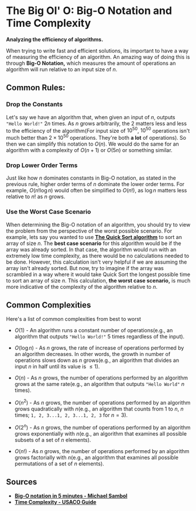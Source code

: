 # **The Big Ol' O:** Big-O Notation and Time Complexity
**Analyzing the efficiency of algorithms.**

When trying to write fast and efficient solutions, its important to have a way of measuring the efficiency of an algorithm. An amazing way of doing this is through **Big-O Notation,** which measures the amount of operations an algorithm will run relative to an input size of $n$.

## Common Rules:

### Drop the Constants
Let's say we have an algorithm that, when given an input of $n$, outputs `"Hello World!"` $2n$ times. As $n$ grows arbitrarily, the $2$ matters less and less to the efficiency of the algorithm(For input size of $10^{50}$, $10^{50}$ operations isn't much better than $2 \times10^{50}$ operations. They're both **a lot** of operations). So then we can simplify this notation to $O(n)$. We would do the same for an algorithm with a complexity of $O(n+1)$ or $O(5n)$ or something similar.

### Drop Lower Order Terms
Just like how $n$ dominates constants in Big-O notation, as stated in the previous rule, higher order terms of $n$ dominate the lower order terms. For example, $O(n!\log n)$ would often be simplified to $O(n!)$, as $\log n$ matters less relative to $n!$ as $n$ grows.

### Use the Worst Case Scenario
When determining the Big-O notation of an algorithm, you should try to view the problem from the perspective of the worst possible scenario. For example, lets say you wanted to use [**The Quick Sort algorithm**](https://www.geeksforgeeks.org/quick-sort/) to sort an array of size $n$. The **best case scenario** for this algorithm would be if the array was already sorted. In that case, the algorithm would run with an extremely low time complexity, as there would be no calculations needed to be done. However, this calculation isn't very helpful if we are assuming the array isn't already sorted. But now, try to imagine if the array was scrambled in a way where it would take Quick Sort the longest possible time to sort an array of size $n$. This calculation, **the worst case scenario,** is much more indicative of the complexity of the algorithm relative to $n$.

## Common Complexities
Here's a list of common complexities from best to worst

- $O(1)$ - An algorithm runs a constant number of operations(e.g., an algorithm that outputs `"Hello World!"` 5 times regardless of the input).

- $O(\log n)$ - As $n$ grows, the rate of increase of operations performed by an algorithm decreases. In other words, the growth in number of operations slows down as $n$ grows(e.g., an algorithm that divides an input $n$ in half until its value is $\le 1$).

- $O(n)$ - As $n$ grows, the number of operations performed by an algorithm grows at the same rate(e.g., an algorithm that outputs `"Hello World"` $n$ times).

- $O(n^2)$ - As $n$ grows, the number of operations performed by an algorithm grows quadratically with $n$(e.g., an algorithm that counts from $1$ to $n$, $n$ times; `1, 2, 3...1, 2, 3...1, 2, 3` for $n = 3$).

- $O(2^n)$ - As $n$ grows, the number of operations performed by an algorithm grows exponentially with $n$(e.g., an algorithm that examines all possible subsets of a set of $n$ elements).

- $O(n!)$ - As $n$ grows, the number of operations performed by an algorithm grows factorially with $n$(e.g., an algorithm that examines all possible permutations of a set of $n$ elements).


## Sources
- [**Big-O notation in 5 minutes - Michael Sambol**](https://www.youtube.com/watch?v=__vX2sjlpXU&ab_channel=MichaelSambol)
- [**Time Complexity - USACO Guide**](https://usaco.guide/bronze/time-comp?lang=cpp)

